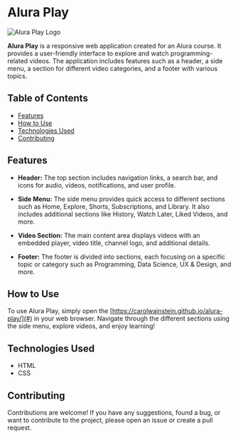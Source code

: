 # Alura Play

![Alura Play Logo](./img/favicon.ico)

**Alura Play** is a responsive web application created for an Alura course. It provides a user-friendly interface to explore and watch programming-related videos. The application includes features such as a header, a side menu, a section for different video categories, and a footer with various topics.

## Table of Contents
- [Features](#features)
- [How to Use](#how-to-use)
- [Technologies Used](#technologies-used)
- [Contributing](#contributing)

## Features

- **Header:** The top section includes navigation links, a search bar, and icons for audio, videos, notifications, and user profile.

- **Side Menu:** The side menu provides quick access to different sections such as Home, Explore, Shorts, Subscriptions, and Library. It also includes additional sections like History, Watch Later, Liked Videos, and more.

- **Video Section:** The main content area displays videos with an embedded player, video title, channel logo, and additional details.

- **Footer:** The footer is divided into sections, each focusing on a specific topic or category such as Programming, Data Science, UX & Design, and more.

## How to Use

To use Alura Play, simply open the [https://carolwainstein.github.io/alura-play/](#) in your web browser. Navigate through the different sections using the side menu, explore videos, and enjoy learning!

## Technologies Used

- HTML
- CSS

## Contributing

Contributions are welcome! If you have any suggestions, found a bug, or want to contribute to the project, please open an issue or create a pull request.
